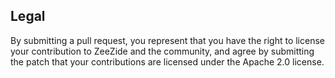 ## Legal

By submitting a pull request, you represent that you have the right to license
your contribution to ZeeZide and the community, and agree by submitting the patch
that your contributions are licensed under the Apache 2.0 license.

